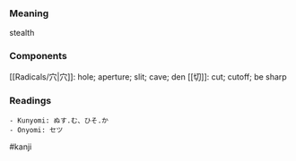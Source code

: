### Meaning

stealth

### Components

[[Radicals/穴|穴]]: hole; aperture; slit; cave; den [[切]]: cut; cutoff; be sharp

### Readings

```
- Kunyomi: ぬす.む、ひそ.か
- Onyomi: セツ
```

#kanji